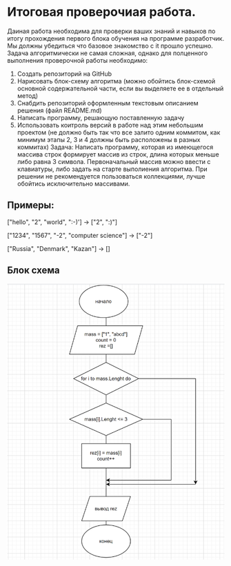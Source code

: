 # Итоговая проверочиая работа.
Даиная работа необходима для проверки ваших знаний и навыков по итогу прохождения первого блока обучения на программе разработчик. Мы должны убедиться что базовое знакомство с it прошло успешно. Задача алгоритмически не самая сложная, однако для полценного выполнения проверочной работы необходимо:
1. Создать репозиторий на GitHub
2. Нарисовать блок-схему алгоритма (можно обойтись блок-схемой основной содержательной части, если вы
выделяете ее в отдельный метод)
3. Снабдить репозиторий оформленным текстовым описанием решения (файл README.md)
4. Написать программу, решающую поставленную задачу
5. Использовать коитроль версий в работе над этим небольшим проектом (не должно быть так что все залито
одним коммитом, как минимум этапы 2, 3 и 4 должны быть расположены в разных коммитах)
Задача: Написать программу, которая из имеющегося массива строк формирует массив из строк, длина которых меньше либо равна 3 символа. Первоначальный массив можно ввести с клавиатуры, либо задать на старте выполиения алгоритма. При решении не рекомендуется пользоваться коллекциями, лучше обойтись исключительно массивами.
## Примеры:
["hello", "2", "world", ":-)'] -> ["2", ":)"]

["1234", "1567", "-2", "computer science"] -> ["-2"]

["Russia", "Denmark", "Kazan"] -> []

## Блок схема
![Блок схема](chema.png)